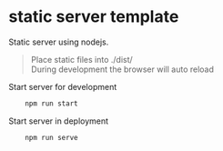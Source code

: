 # static server template

Static server using nodejs.

> Place static files into ./dist/  
> During development the browser will auto reload


Start server for development

```sh
    npm run start
```

Start server in deployment

```sh
    npm run serve
```
